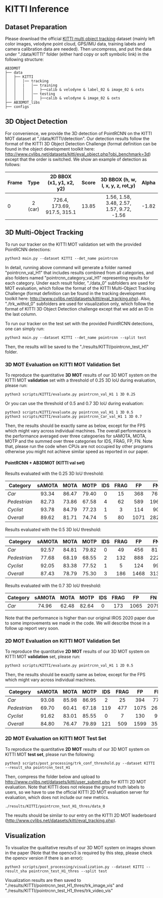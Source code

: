 # KITTI Inference

## Dataset Preparation

Please download the official [KITTI multi object tracking](http://www.cvlibs.net/datasets/kitti/eval_tracking.php) 
dataset (mainly left color images, velodyne point cloud, GPS/IMU data, training labels and camera
calibration data are needed). Then uncompress, and put the data under "./data/KITTI" folder (either
hard copy or soft symbolic link) in the following structure:
```
AB3DMOT
├── data
│   ├── KITTI
│   │   │── tracking
│   │   |   │── training
│   │   │   │   ├──calib & velodyne & label_02 & image_02 & oxts
│   │   │   │── testing
│   │   │   │   ├──calib & velodyne & image_02 & oxts
├── AB3DMOT_libs
├── configs
```

## 3D Object Detection

For convenience, we provide the 3D detection of PointRCNN on the KITTI MOT dataset at 
"./data/KITTI/detection". Our detection results follow the format of the KITTI 3D Object Detection
Challenge (format definition can be found in the object development toolkit here: 
http://www.cvlibs.net/datasets/kitti/eval_object.php?obj_benchmark=3d) except that the order is
switched. We show an example of detection as follows:

Frame |   Type  |   2D BBOX (x1, y1, x2, y2)  | Score |    3D BBOX (h, w, l, x, y, z, rot_y)      | Alpha | 
------|:-------:|:---------------------------:|:-----:|:-----------------------------------------:|:-----:|
 0    | 2 (car) | 726.4, 173.69, 917.5, 315.1 | 13.85 | 1.56, 1.58, 3.48, 2.57, 1.57, 9.72, -1.56 | -1.82 | 
 
## 3D Multi-Object Tracking

To run our tracker on the KITTI MOT validation set with the provided PointRCNN detections:

```
python3 main.py --dataset KITTI --det_name pointrcnn
```

In detail, running above command will generate a folder named "pointrcnn_val_H1" that includes
results combined from all categories, and also folders named "pointrcnn_category_val_H1" 
representing results for each category. Under each result folder, "./data_0" subfolders are used
for MOT evaluation, which follow the format of the KITTI Multi-Object Tracking Challenge (format
definition can be found in the tracking development toolkit here: 
http://www.cvlibs.net/datasets/kitti/eval_tracking.php). Also, "./trk_withid_0" subfolders are 
used for visualization only, which follow the format of KITTI 3D Object Detection challenge except
that we add an ID in the last column.

To run our tracker on the test set with the provided PointRCNN detections, one can simply run:
```
python3 main.py --dataset KITTI --det_name pointrcnn --split test
```
Then, the results will be saved to the "./results/KITTI/pointrcnn_test_H1" folder. 

### 3D MOT Evaluation on KITTI MOT Validation Set

To reproduce the quantitative **3D MOT** results of our 3D MOT system on the KITTI MOT **validation** set with a threshold of 0.25 3D IoU during evaluation, please run:
```
python3 scripts/KITTI/evaluate.py pointrcnn_val_H1 1 3D 0.25
```
Or you can use the threshold of 0.5 and 0.7 3D IoU during evaluation:
```
python3 scripts/KITTI/evaluate.py pointrcnn_val_H1 1 3D 0.5
python3 scripts/KITTI/evaluate.py pointrcnn_Car_val_H1 1 3D 0.7
```

Then, the results should be exactly same as below, except for the FPS which might vary across individual machines. The overall performance is the performance averaged over three categoeries for sAMOTA, MOTA, MOTP and the summed over three categories for IDS, FRAG, FP, FN. Note that, please run the code when CPUs are not occupied by other programs otherwise you might not achieve similar speed as reported in our paper.

#### PointRCNN + AB3DMOT (KITTI val set)

Results evaluated with the 0.25 3D IoU threshold:

 Category       | sAMOTA |  MOTA  |  MOTP  | IDS | FRAG |  FP  |  FN  |  FPS 
--------------- |:------:|:------:|:------:|:---:|:----:|:----:|:----:|:----:|
 *Car*          | 93.34  | 86.47  |  79.40 |  0  | 15   | 368  | 766  | 108.7
 *Pedestrian*   | 82.73  | 73.86  |  67.58 |  4  | 62   | 589  | 1965 | 119.2
 *Cyclist*      | 93.78  | 84.79  |  77.23 |  1  | 3    | 114  | 90   | 980.7
 *Overall*      | 89.62  | 81.71  |  74.74 |  5  | 80   | 1071 | 2821 | -
 
Results evaluated with the 0.5 3D IoU threshold:

 Category       | sAMOTA |  MOTA  |  MOTP  | IDS | FRAG |  FP  |  FN  |  FPS 
--------------- |:------:|:------:|:------:|:---:|:----:|:----:|:----:|:-----:
 *Car*          | 92.57  | 84.81  | 79.82  |  0  | 49   | 456  | 817  | 108.7
 *Pedestrian*   | 77.68  | 68.19  | 68.55  |  2  | 132  | 888  | 2223 | 119.2
 *Cyclist*      | 92.05  | 83.38  | 77.52  |  1  | 5    | 124  | 99   | 980.7
 *Overall*      | 87.43  | 78.79  | 75.30  |  3  | 186  | 1468 | 3139 | -

Results evaluated with the 0.7 3D IoU threshold:

 Category       | sAMOTA |  MOTA  |  MOTP  | IDS | FRAG |  FP  |  FN  |  FPS 
--------------- |:------:|:------:|:------:|:---:|:----:|:----:|:----:|:-----:
 *Car*          | 74.96  | 62.48  |  82.64 |  0  | 173  | 1065 | 2079 | 108.7

Note that the performance is higher than our original IROS 2020 paper due to some improvements we made in the code. We will describe those in a follow up report very soon.

### 2D MOT Evaluation on KITTI MOT Validation Set

To reproduce the quantitative **2D MOT** results of our 3D MOT system on KITTI MOT **validation** set, please run:
```
python3 scripts/KITTI/evaluate.py pointrcnn_val_H1 1 2D 0.5
```

Then, the results should be exactly same as below, except for the FPS which might vary across individual machines. 

 Category       | sAMOTA |  MOTA  |  MOTP  | IDS | FRAG |  FP  |  FN  |  FPS 
--------------- |:------:|:------:|:------:|:---:|:----:|:----:|:----:|:-----:
 *Car*          | 93.08  | 85.98  | 86.95  |   2 | 25   | 394  | 779  | 108.7
 *Pedestrian*   | 69.70  | 60.41  | 67.18  | 119 | 477  | 1075 | 2681 | 119.2
 *Cyclist*      | 91.62  | 83.01  | 85.55  |   0 | 7    | 130  | 99   | 980.7
 *Overall*      | 84.80  | 76.47  | 79.89  | 121 | 509  | 1599 | 3559 | -
  
### 2D MOT Evaluation on KITTI MOT Test Set

To reproduce the quantitative **2D MOT** results of our 3D MOT system on KITTI MOT **test set**, please run the following: 
```
python3 scripts/post_processing/trk_conf_threshold.py --dataset KITTI --result_sha pointrcnn_test_H1
```

Then, compress the folder below and upload to http://www.cvlibs.net/datasets/kitti/user_submit.php for KITTI 2D MOT evaluation. Note that KITTI does not release the ground truth labels to users, so we have to use the official KITTI 2D MOT evaluation server for evaluation, which does not include our new metrics.
```
./results/KITTI/pointrcnn_test_H1_thres/data_0
```

The results should be similar to our entry on the KITTI 2D MOT leaderboard (http://www.cvlibs.net/datasets/kitti/eval_tracking.php). 

## Visualization

To visualize the qualitative results of our 3D MOT system on images shown in the paper (Note that the opencv3 is required by this step, please check the opencv version if there is an error):
```
python3 scripts/post_processing/visualization.py --dataset KITTI --result_sha pointrcnn_test_H1_thres --split test
```
  
Visualization results are then saved to "./results/KITTI/pointrcnn_test_H1_thres/trk_image_vis" and "./results/KITTI/pointrcnn_test_H1_thres/trk_video_vis"